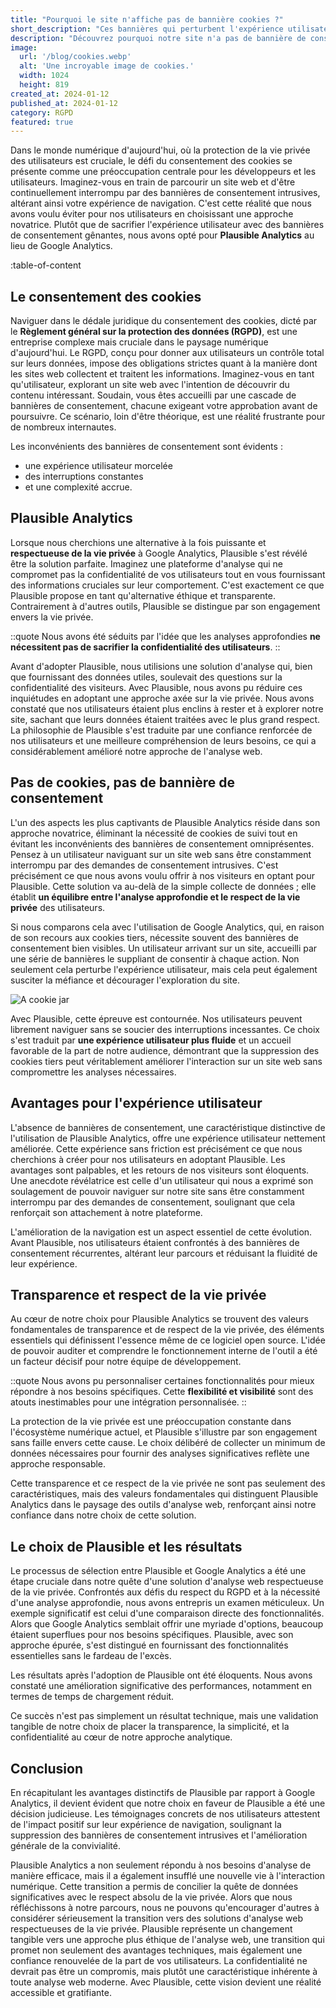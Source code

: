 ```yaml
---
title: "Pourquoi le site n'affiche pas de bannière cookies ?"
short_description: "Ces bannières qui perturbent l'expérience utilisateur sont-elles vraiment indispensables ?"
description: "Découvrez pourquoi notre site n'a pas de bannière de consentement de cookies et pourquoi nous continuons de respecter le RGPD"
image:
  url: '/blog/cookies.webp'
  alt: 'Une incroyable image de cookies.'
  width: 1024
  height: 819
created_at: 2024-01-12
published_at: 2024-01-12
category: RGPD
featured: true
---
```


Dans le monde numérique d'aujourd'hui, où la protection de la vie privée des utilisateurs est cruciale, le défi du consentement des cookies se présente comme une préoccupation centrale pour les développeurs et les utilisateurs. Imaginez-vous en train de parcourir un site web et d'être continuellement interrompu par des bannières de consentement intrusives, altérant ainsi votre expérience de navigation. C'est cette réalité que nous avons voulu éviter pour nos utilisateurs en choisissant une approche novatrice. Plutôt que de sacrifier l'expérience utilisateur avec des bannières de consentement gênantes, nous avons opté pour **Plausible Analytics** au lieu de Google Analytics.

:table-of-content

## Le consentement des cookies

Naviguer dans le dédale juridique du consentement des cookies, dicté par le **Règlement général sur la protection des données (RGPD)**, est une entreprise complexe mais cruciale dans le paysage numérique d'aujourd'hui. Le RGPD, conçu pour donner aux utilisateurs un contrôle total sur leurs données, impose des obligations strictes quant à la manière dont les sites web collectent et traitent les informations. Imaginez-vous en tant qu'utilisateur, explorant un site web avec l'intention de découvrir du contenu intéressant. Soudain, vous êtes accueilli par une cascade de bannières de consentement, chacune exigeant votre approbation avant de poursuivre. Ce scénario, loin d'être théorique, est une réalité frustrante pour de nombreux internautes.

Les inconvénients des bannières de consentement sont évidents :

- une expérience utilisateur morcelée
- des interruptions constantes
- et une complexité accrue.

## Plausible Analytics

Lorsque nous cherchions une alternative à la fois puissante et **respectueuse de la vie privée** à Google Analytics, Plausible s'est révélé être la solution parfaite. Imaginez une plateforme d'analyse qui ne compromet pas la confidentialité de vos utilisateurs tout en vous fournissant des informations cruciales sur leur comportement. C'est exactement ce que Plausible propose en tant qu'alternative éthique et transparente. Contrairement à d'autres outils, Plausible se distingue par son engagement envers la vie privée.

::quote
Nous avons été séduits par l'idée que les analyses approfondies **ne nécessitent pas de sacrifier la confidentialité des utilisateurs**.
::


Avant d'adopter Plausible, nous utilisions une solution d'analyse qui, bien que fournissant des données utiles, soulevait des questions sur la confidentialité des visiteurs. Avec Plausible, nous avons pu réduire ces inquiétudes en adoptant une approche axée sur la vie privée. Nous avons constaté que nos utilisateurs étaient plus enclins à rester et à explorer notre site, sachant que leurs données étaient traitées avec le plus grand respect. La philosophie de Plausible s'est traduite par une confiance renforcée de nos utilisateurs et une meilleure compréhension de leurs besoins, ce qui a considérablement amélioré notre approche de l'analyse web.

## Pas de cookies, pas de bannière de consentement

L'un des aspects les plus captivants de Plausible Analytics réside dans son approche novatrice, éliminant la nécessité de cookies de suivi tout en évitant les inconvénients des bannières de consentement omniprésentes. Pensez à un utilisateur naviguant sur un site web sans être constamment interrompu par des demandes de consentement intrusives. C'est précisément ce que nous avons voulu offrir à nos visiteurs en optant pour Plausible. Cette solution va au-delà de la simple collecte de données ; elle établit **un équilibre entre l'analyse approfondie et le respect de la vie privée** des utilisateurs.

Si nous comparons cela avec l'utilisation de Google Analytics, qui, en raison de son recours aux cookies tiers, nécessite souvent des bannières de consentement bien visibles. Un utilisateur arrivant sur un site, accueilli par une série de bannières le suppliant de consentir à chaque action. Non seulement cela perturbe l'expérience utilisateur, mais cela peut également susciter la méfiance et décourager l'exploration du site.

![A cookie jar](/blog/cookie-jar.webp)

Avec Plausible, cette épreuve est contournée. Nos utilisateurs peuvent librement naviguer sans se soucier des interruptions incessantes. Ce choix s'est traduit par **une expérience utilisateur plus fluide** et un accueil favorable de la part de notre audience, démontrant que la suppression des cookies tiers peut véritablement améliorer l'interaction sur un site web sans compromettre les analyses nécessaires.

##  Avantages pour l'expérience utilisateur

L'absence de bannières de consentement, une caractéristique distinctive de l'utilisation de Plausible Analytics, offre une expérience utilisateur nettement améliorée. Cette expérience sans friction est précisément ce que nous cherchions à créer pour nos utilisateurs en adoptant Plausible. Les avantages sont palpables, et les retours de nos visiteurs sont éloquents. Une anecdote révélatrice est celle d'un utilisateur qui nous a exprimé son soulagement de pouvoir naviguer sur notre site sans être constamment interrompu par des demandes de consentement, soulignant que cela renforçait son attachement à notre plateforme.

L'amélioration de la navigation est un aspect essentiel de cette évolution. Avant Plausible, nos utilisateurs étaient confrontés à des bannières de consentement récurrentes, altérant leur parcours et réduisant la fluidité de leur expérience.

##  Transparence et respect de la vie privée

Au cœur de notre choix pour Plausible Analytics se trouvent des valeurs fondamentales de transparence et de respect de la vie privée, des éléments essentiels qui définissent l'essence même de ce logiciel open source. L'idée de pouvoir auditer et comprendre le fonctionnement interne de l'outil a été un facteur décisif pour notre équipe de développement. 

::quote
Nous avons pu personnaliser certaines fonctionnalités pour mieux répondre à nos besoins spécifiques. Cette **flexibilité et visibilité** sont des atouts inestimables pour une intégration personnalisée.
::

La protection de la vie privée est une préoccupation constante dans l'écosystème numérique actuel, et Plausible s'illustre par son engagement sans faille envers cette cause. Le choix délibéré de collecter un minimum de données nécessaires pour fournir des analyses significatives reflète une approche responsable.

Cette transparence et ce respect de la vie privée ne sont pas seulement des caractéristiques, mais des valeurs fondamentales qui distinguent Plausible Analytics dans le paysage des outils d'analyse web, renforçant ainsi notre confiance dans notre choix de cette solution.

## Le choix de Plausible et les résultats

Le processus de sélection entre Plausible et Google Analytics a été une étape cruciale dans notre quête d'une solution d'analyse web respectueuse de la vie privée. Confrontés aux défis du respect du RGPD et à la nécessité d'une analyse approfondie, nous avons entrepris un examen méticuleux. Un exemple significatif est celui d'une comparaison directe des fonctionnalités. Alors que Google Analytics semblait offrir une myriade d'options, beaucoup étaient superflues pour nos besoins spécifiques. Plausible, avec son approche épurée, s'est distingué en fournissant des fonctionnalités essentielles sans le fardeau de l'excès.

Les résultats après l'adoption de Plausible ont été éloquents. Nous avons constaté une amélioration significative des performances, notamment en termes de temps de chargement réduit.

Ce succès n'est pas simplement un résultat technique, mais une validation tangible de notre choix de placer la transparence, la simplicité, et la confidentialité au cœur de notre approche analytique.

##  Conclusion

En récapitulant les avantages distinctifs de Plausible par rapport à Google Analytics, il devient évident que notre choix en faveur de Plausible a été une décision judicieuse. Les témoignages concrets de nos utilisateurs attestent de l'impact positif sur leur expérience de navigation, soulignant la suppression des bannières de consentement intrusives et l'amélioration générale de la convivialité.

Plausible Analytics a non seulement répondu à nos besoins d'analyse de manière efficace, mais il a également insufflé une nouvelle vie à l'interaction numérique. Cette transition a permis de concilier la quête de données significatives avec le respect absolu de la vie privée. Alors que nous réfléchissons à notre parcours, nous ne pouvons qu'encourager d'autres à considérer sérieusement la transition vers des solutions d'analyse web respectueuses de la vie privée. Plausible représente un changement tangible vers une approche plus éthique de l'analyse web, une transition qui promet non seulement des avantages techniques, mais également une confiance renouvelée de la part de vos utilisateurs. La confidentialité ne devrait pas être un compromis, mais plutôt une caractéristique inhérente à toute analyse web moderne. Avec Plausible, cette vision devient une réalité accessible et gratifiante.

